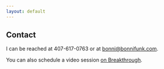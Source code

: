 ```yaml
---
layout: default
---
```


## Contact

I can be reached at 407-617-0763 or at bonni@bonnifunk.com. 

You can also schedule a video session <a href="http://funk.breakthrough.com">on Breakthrough</a>.
